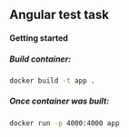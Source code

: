 ## Angular test task

#### Getting started


##### Build container:
```bash
docker build -t app .
```

##### Once container was built:
```bash
docker run -p 4000:4000 app
```